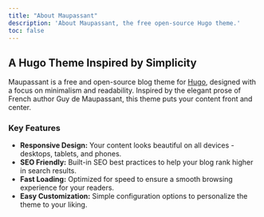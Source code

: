```yaml
---
title: "About Maupassant"
description: 'About Maupassant, the free open-source Hugo theme.'
toc: false
---
```


## A Hugo Theme Inspired by Simplicity

Maupassant is a free and open-source blog theme for [Hugo](https://gohugo.io/), designed with a focus on minimalism and readability. Inspired by the elegant prose of French author Guy de Maupassant, this theme puts your content front and center.

### Key Features

* **Responsive Design:**  Your content looks beautiful on all devices - desktops, tablets, and phones.
* **SEO Friendly:**  Built-in SEO best practices to help your blog rank higher in search results.
* **Fast Loading:**  Optimized for speed to ensure a smooth browsing experience for your readers.
* **Easy Customization:**  Simple configuration options to personalize the theme to your liking.
